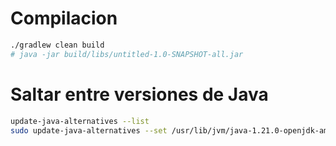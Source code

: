 
# Compilacion

```bash
./gradlew clean build
# java -jar build/libs/untitled-1.0-SNAPSHOT-all.jar
```

# Saltar entre versiones de Java

```bash
update-java-alternatives --list
sudo update-java-alternatives --set /usr/lib/jvm/java-1.21.0-openjdk-amd64
```
